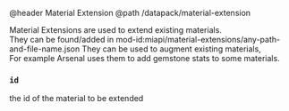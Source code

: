 @header Material Extension
@path /datapack/material-extension

Material Extensions are used to extend existing materials.  
They can be found/added in mod-id:miapi/material-extensions/any-path-and-file-name.json
They can be used to augment existing materials,  
For example Arsenal uses them to add gemstone stats to some materials.

### `id` 
the id of the material to be extended